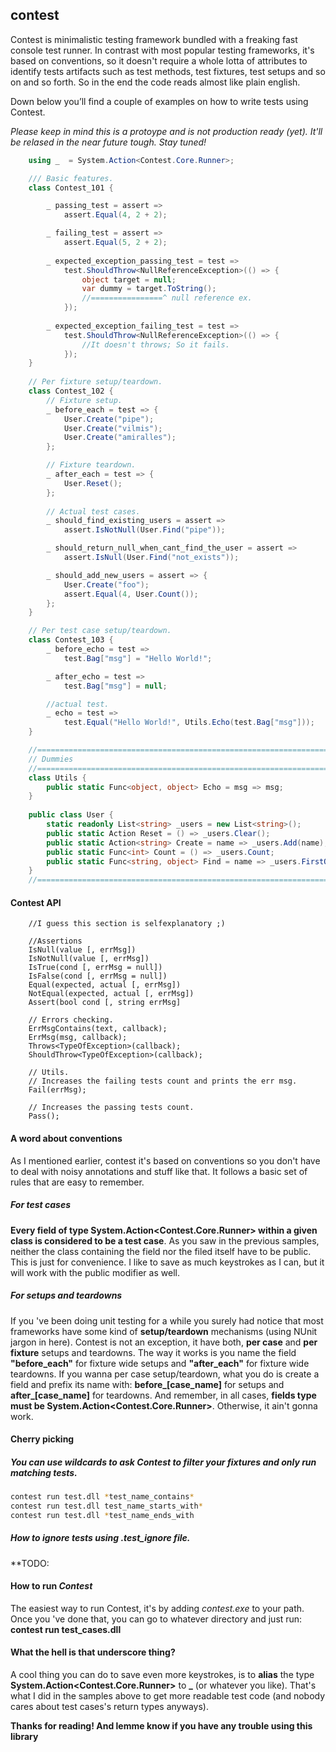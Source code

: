 ## contest
Contest is minimalistic testing framework bundled with a freaking fast console test runner. In contrast with most popular testing frameworks, it's based on conventions, so it doesn't require a whole lotta of attributes to identify tests artifacts such as test methods, test fixtures, test setups and so on and so forth. So in the end the code reads almost like plain english.

Down below you’ll find a couple of examples on how to write tests using Contest.

_Please keep in mind this is a protoype and is not production ready (yet). It'll be relased in the near future tough. Stay tuned!_
```cs
	using _  = System.Action<Contest.Core.Runner>;

    /// Basic features.
    class Contest_101 {

		_ passing_test = assert => 
			assert.Equal(4, 2 + 2);

		_ failing_test = assert =>
			assert.Equal(5, 2 + 2);
	
		_ expected_exception_passing_test = test =>
			test.ShouldThrow<NullReferenceException>(() => {
				object target = null;
				var dummy = target.ToString();
				//================^ null reference ex.
			});
	
		_ expected_exception_failing_test = test =>
			test.ShouldThrow<NullReferenceException>(() => {
				//It doesn't throws; So it fails.
			});
    }
    
    // Per fixture setup/teardown.
    class Contest_102 {
		// Fixture setup.
		_ before_each = test => {
			User.Create("pipe");
			User.Create("vilmis");
			User.Create("amiralles");
		};

		// Fixture teardown.
		_ after_each = test => {
			User.Reset();
		};
		
		// Actual test cases.
		_ should_find_existing_users = assert => 
			assert.IsNotNull(User.Find("pipe"));

		_ should_return_null_when_cant_find_the_user = assert => 
			assert.IsNull(User.Find("not_exists"));

		_ should_add_new_users = assert => {
			User.Create("foo");
			assert.Equal(4, User.Count());
		};
    }

	// Per test case setup/teardown.
	class Contest_103 {
		_ before_echo = test => 
			test.Bag["msg"] = "Hello World!";

		_ after_echo = test => 
			test.Bag["msg"] = null;

        //actual test.
		_ echo = test => 
			test.Equal("Hello World!", Utils.Echo(test.Bag["msg"]));
	}

    //=================================================================
    // Dummies
    //=================================================================
	class Utils {
		public static Func<object, object> Echo = msg => msg;
	}
	
	public class User {	
		static readonly List<string> _users = new List<string>();
		public static Action Reset = () => _users.Clear();
		public static Action<string> Create = name => _users.Add(name);
		public static Func<int> Count = () => _users.Count;
		public static Func<string, object> Find = name => _users.FirstOrDefault(u => u == name);
	}
    //=================================================================
```
#### Contest API

```
	//I guess this section is selfexplanatory ;)

	//Assertions
	IsNull(value [, errMsg])
	IsNotNull(value [, errMsg])
	IsTrue(cond [, errMsg = null])
	IsFalse(cond [, errMsg = null])
	Equal(expected, actual [, errMsg])
	NotEqual(expected, actual [, errMsg])
	Assert(bool cond [, string errMsg]

	// Errors checking.
	ErrMsgContains(text, callback);
	ErrMsg(msg, callback);
	Throws<TypeOfException>(callback);
	ShouldThrow<TypeOfException>(callback);

	// Utils.
	// Increases the failing tests count and prints the err msg.
	Fail(errMsg);

	// Increases the passing tests count.
	Pass();
```
		
#### A word about conventions
As I mentioned earlier, contest it's based on conventions so you don't have to deal with noisy annotations and stuff like that. It follows a basic set of rules that are easy to remember.

##### For test cases
**Every field of type System.Action\<Contest.Core.Runner\> within a given class is considered to be a test case**. As you saw in the previous samples, neither the class containing the field nor the filed itself have to be public. This is just for convenience. I like to save as much keystrokes as I can, but it will work with the public modifier as well.

##### For setups and teardowns
If you 've been doing unit testing for a while you surely had notice that most frameworks have some kind of **setup/teardown** mechanisms (using NUnit jargon in here). Contest is not an exception, it have both, **per case** and **per fixture** setups and teardowns. The way it works is you name the field **"before_each"** for fixture wide setups and **"after_each"** for fixture wide teardowns. If you wanna per case setup/teardown, what you do is create a field and prefix its name with: **before_[case_name]** for setups and **after_[case_name]** for teardowns.
And remember, in all cases, **fields type must be System.Action\<Contest.Core.Runner\>**. Otherwise, it ain't gonna work.

#### Cherry picking
##### You can use wildcards to ask Contest to filter your fixtures and only run matching tests.
```bash
contest run test.dll *test_name_contains*
contest run test.dll test_name_starts_with*
contest run test.dll *test_name_ends_with
```

##### How to ignore tests using .test\_ignore file.
**TODO:

#### How to run *Contest*
The easiest way to run Contest, it's by adding _contest.exe_ to your path. Once you 've done that, you can go to whatever directory and just run: **contest run test\_cases.dll**

#### What the hell is that underscore thing?
A cool thing you can do to save even more keystrokes, is to **alias** the type **System.Action\<Contest.Core.Runner\>** to **_** (or whatever you like). That's what I did in the samples above to get more readable test code (and nobody cares about test cases's return types anyways).


**Thanks for reading! And lemme know if you have any trouble using this library**
